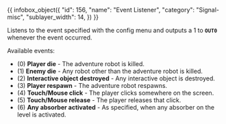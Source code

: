 {{ infobox_object({
	"id": 156,
	"name": "Event Listener",
	"category": "Signal-misc",
	"sublayer_width": 14,
}) }}

Listens to the event specified with the config menu and outputs a 1 to **`OUT0`** whenever the event occurred.

Available events:
* (0) **Player die** - The adventure robot is killed.
* (1) **Enemy die** - Any robot other than the adventure robot is killed.
* (2) **Interactive object destroyed** - Any interactive object is destroyed.
* (3) **Player respawn** - The adventure robot respawns.
* (4) **Touch/Mouse click** - The player clicks somewhere on the screen.
* (5) **Touch/Mouse release** - The player releases that click.
* (6) **Any absorber activated** - As specified, when any absorber on the level is activated.
